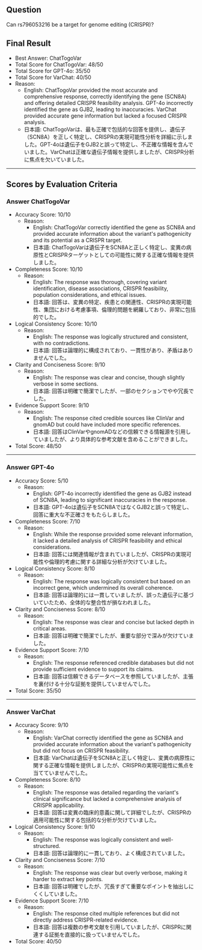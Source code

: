 ## Question

Can rs796053216 be a target for genome editing (CRISPR)?

## Final Result

- Best Answer: ChatTogoVar
- Total Score for ChatTogoVar: 48/50
- Total Score for GPT-4o: 35/50
- Total Score for VarChat: 40/50
- Reason:
  - English: ChatTogoVar provided the most accurate and comprehensive response, correctly identifying the gene (SCN8A) and offering detailed CRISPR feasibility analysis. GPT-4o incorrectly identified the gene as GJB2, leading to inaccuracies. VarChat provided accurate gene information but lacked a focused CRISPR analysis.
  - 日本語: ChatTogoVarは、最も正確で包括的な回答を提供し、遺伝子（SCN8A）を正しく特定し、CRISPRの実現可能性分析を詳細に示しました。GPT-4oは遺伝子をGJB2と誤って特定し、不正確な情報を含んでいました。VarChatは正確な遺伝子情報を提供しましたが、CRISPR分析に焦点を欠いていました。

---

## Scores by Evaluation Criteria

### Answer ChatTogoVar
- Accuracy Score: 10/10
  - Reason: 
    - English: ChatTogoVar correctly identified the gene as SCN8A and provided accurate information about the variant's pathogenicity and its potential as a CRISPR target.
    - 日本語: ChatTogoVarは遺伝子をSCN8Aと正しく特定し、変異の病原性とCRISPRターゲットとしての可能性に関する正確な情報を提供しました。
- Completeness Score: 10/10
  - Reason: 
    - English: The response was thorough, covering variant identification, disease associations, CRISPR feasibility, population considerations, and ethical issues.
    - 日本語: 回答は、変異の特定、疾患との関連性、CRISPRの実現可能性、集団における考慮事項、倫理的問題を網羅しており、非常に包括的でした。
- Logical Consistency Score: 10/10
  - Reason: 
    - English: The response was logically structured and consistent, with no contradictions.
    - 日本語: 回答は論理的に構成されており、一貫性があり、矛盾はありませんでした。
- Clarity and Conciseness Score: 9/10
  - Reason: 
    - English: The response was clear and concise, though slightly verbose in some sections.
    - 日本語: 回答は明確で簡潔でしたが、一部のセクションでやや冗長でした。
- Evidence Support Score: 9/10
  - Reason: 
    - English: The response cited credible sources like ClinVar and gnomAD but could have included more specific references.
    - 日本語: 回答はClinVarやgnomADなどの信頼できる情報源を引用していましたが、より具体的な参考文献を含めることができました。
- Total Score: 48/50

---

### Answer GPT-4o
- Accuracy Score: 5/10
  - Reason: 
    - English: GPT-4o incorrectly identified the gene as GJB2 instead of SCN8A, leading to significant inaccuracies in the response.
    - 日本語: GPT-4oは遺伝子をSCN8AではなくGJB2と誤って特定し、回答に重大な不正確さをもたらしました。
- Completeness Score: 7/10
  - Reason: 
    - English: While the response provided some relevant information, it lacked a detailed analysis of CRISPR feasibility and ethical considerations.
    - 日本語: 回答には関連情報が含まれていましたが、CRISPRの実現可能性や倫理的考慮に関する詳細な分析が欠けていました。
- Logical Consistency Score: 8/10
  - Reason: 
    - English: The response was logically consistent but based on an incorrect gene, which undermined its overall coherence.
    - 日本語: 回答は論理的には一貫していましたが、誤った遺伝子に基づいていたため、全体的な整合性が損なわれました。
- Clarity and Conciseness Score: 8/10
  - Reason: 
    - English: The response was clear and concise but lacked depth in critical areas.
    - 日本語: 回答は明確で簡潔でしたが、重要な部分で深みが欠けていました。
- Evidence Support Score: 7/10
  - Reason: 
    - English: The response referenced credible databases but did not provide sufficient evidence to support its claims.
    - 日本語: 回答は信頼できるデータベースを参照していましたが、主張を裏付ける十分な証拠を提供していませんでした。
- Total Score: 35/50

---

### Answer VarChat
- Accuracy Score: 9/10
  - Reason: 
    - English: VarChat correctly identified the gene as SCN8A and provided accurate information about the variant's pathogenicity but did not focus on CRISPR feasibility.
    - 日本語: VarChatは遺伝子をSCN8Aと正しく特定し、変異の病原性に関する正確な情報を提供しましたが、CRISPRの実現可能性に焦点を当てていませんでした。
- Completeness Score: 8/10
  - Reason: 
    - English: The response was detailed regarding the variant's clinical significance but lacked a comprehensive analysis of CRISPR applicability.
    - 日本語: 回答は変異の臨床的意義に関して詳細でしたが、CRISPRの適用可能性に関する包括的な分析が欠けていました。
- Logical Consistency Score: 9/10
  - Reason: 
    - English: The response was logically consistent and well-structured.
    - 日本語: 回答は論理的に一貫しており、よく構成されていました。
- Clarity and Conciseness Score: 7/10
  - Reason: 
    - English: The response was clear but overly verbose, making it harder to extract key points.
    - 日本語: 回答は明確でしたが、冗長すぎて重要なポイントを抽出しにくくしていました。
- Evidence Support Score: 7/10
  - Reason: 
    - English: The response cited multiple references but did not directly address CRISPR-related evidence.
    - 日本語: 回答は複数の参考文献を引用していましたが、CRISPRに関連する証拠を直接的に扱っていませんでした。
- Total Score: 40/50